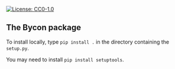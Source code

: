 [![License: CC0-1.0](https://img.shields.io/badge/License-CC0%201.0-lightgrey.svg)](http://creativecommons.org/publicdomain/zero/1.0/)

## The Bycon package

To install locally, type `pip install .` in the directory containing the `setup.py`.

You may need to install `pip install setuptools`.



